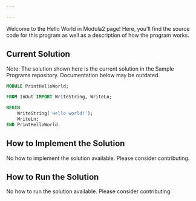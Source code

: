 ```yaml
---

---
```


Welcome to the Hello World in Modula2 page! Here, you'll find the source code for this program as well as a description of how the program works.

## Current Solution

Note: The solution shown here is the current solution in the Sample Programs repository. Documentation below may be outdated.

```Modula2
MODULE PrintHelloWorld;

FROM InOut IMPORT WriteString, WriteLn;

BEGIN
	WriteString('Hello world!');
	WriteLn;
END PrintHelloWorld.


```

## How to Implement the Solution

No how to implement the solution available. Please consider contributing.

## How to Run the Solution

No how to run the solution available. Please consider contributing.